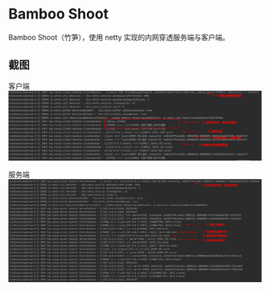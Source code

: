 # Bamboo Shoot

Bamboo Shoot（竹笋），使用 netty 实现的内网穿透服务端与客户端。

<!--[![MIT License][license-shield]][license-url]-->

## 截图
客户端
![客户端](./picture/client-log.png)

服务端
![服务端](./picture/server-log.png)